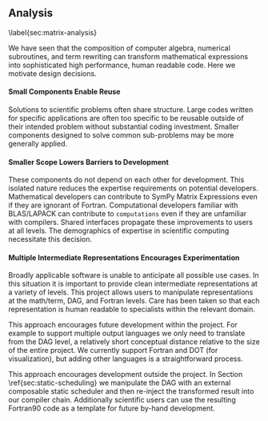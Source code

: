 
Analysis
--------

\label{sec:matrix-analysis}

We have seen that the composition of computer algebra, numerical subroutines, and term rewriting can transform mathematical expressions into sophisticated high performance, human readable code.  Here we motivate design decisions.


#### Small Components Enable Reuse

Solutions to scientific problems often share structure.  Large codes written for specific applications are often too specific to be reusable outside of their intended problem  without substantial coding investment.  Smaller components designed to solve common sub-problems may be more generally applied.


#### Smaller Scope Lowers Barriers to Development

These components do not depend on each other for development.  This isolated nature reduces the expertise requirements on potential developers.  Mathematical developers can contribute to SymPy Matrix Expressions even if they are ignorant of Fortran.  Computational developers familiar with BLAS/LAPACK can contribute to `computations` even if they are unfamiliar with compilers.  Shared interfaces propagate these improvements to users at all levels.  The demographics of expertise in scientific computing necessitate this decision.


#### Multiple Intermediate Representations Encourages Experimentation

Broadly applicable software is unable to anticipate all possible use cases.  In this situation it is important to provide clean intermediate representations at a variety of levels.  This project allows users to manipulate representations at the math/term, DAG, and Fortran levels.  Care has been taken so that each representation is human readable to specialists within the relevant domain.

This approach encourages future development within the project.  For example to support multiple output languages we only need to translate from the DAG level, a relatively short conceptual distance relative to the size of the entire project.  We currently support Fortran and DOT (for visualization), but adding other languages is a straightforward process.

This approach encourages development outside the project.  In Section \ref{sec:static-scheduling} we manipulate the DAG with an external composable static scheduler and then re-inject the transformed result into our compiler chain.  Additionally scientific users can use the resulting Fortran90 code as a template for future by-hand development.
